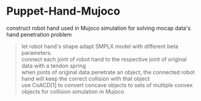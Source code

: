 # Puppet-Hand-Mujoco
construct robot hand used in Mujoco simulation for solving mocap data's hand penetration problem  
>  let robot hand's shape adapt SMPLX model with different beta parameters.  
>  connect each joint of robot hand to the respective joint of original data with a tendon spring  
>  when joints of original data penetrate an object, the connected robot hand will keep the correct collision with that object  
>  use CoACD[1] to convert concave objects to sets of multiple convex objects for collision simulation in Mujoco  
